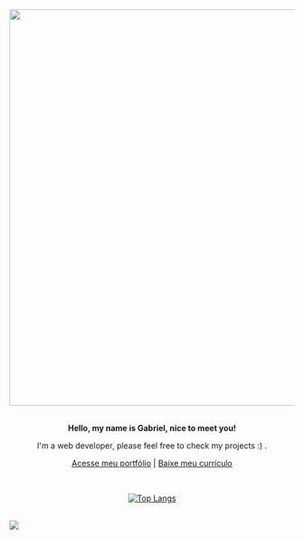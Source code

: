 <div align="center">
  <img src="https://github.com/gabrielFrc/gabrielFrc/assets/70562629/de8b19b3-277d-4f4d-b7ef-3a20328c6362" width="700">
  </br></br>
</div>

<div align="center">
  <p><b>Hello, my name is Gabriel, nice to meet you!</b></p>
  <p>I'm a web developer, please feel free to check my projects :) .</p>

  [Acesse meu portfólio](https://gabrielfrc.github.io/portfolio/) | [Baixe meu currículo]()
</div>

<div align="center">
  </br>
  
  [![Top Langs](https://github-readme-stats-git-masterrstaa-rickstaa.vercel.app/api/top-langs/?username=gabrielFrc&&layout=donut-vertical&theme=dracula&exclude_repo=github-readme-stats)](https://github.com/anuraghazra/github-readme-stats)
</div>

<br>

<div> 
  <a href="https://www.linkedin.com/in/gabriel-f-82328b214/" target="_blank"><img src="https://img.shields.io/badge/-LinkedIn-%230077B5?style=for-the-badge&logo=linkedin&logoColor=white" target="_blank"></a> 
</div>
